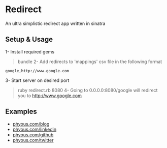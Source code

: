 Redirect
=====

An ultra simplistic redirect app written in sinatra

## Setup & Usage
1- Install required gems
> bundle
2- Add redirects to 'mappings' csv file in the following format
```
google,http://www.google.com
```
3- Start server on desired port
> ruby redirect.rb 8080
4- Going to 0.0.0.0:8080/google will redirect you to http://www.google.com

## Examples
* [phyous.com/blog](www.phyous.com/blog)
* [phyous.com/linkedin](www.phyous.com/linkedin)
* [phyous.com/github](www.phyous.com/github)
* [phyous.com/twitter](www.phyous.com/twitter)
